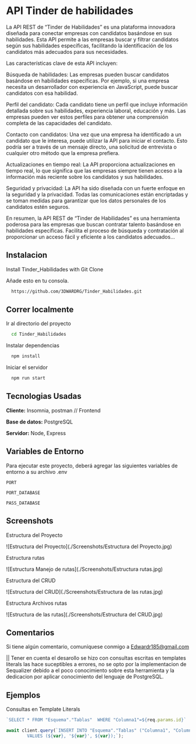 
# API Tinder de habilidades

La API REST de “Tinder de Habilidades” es una plataforma innovadora diseñada para conectar empresas con candidatos basándose en sus habilidades. Esta API permite a las empresas buscar y filtrar candidatos según sus habilidades específicas, facilitando la identificación de los candidatos más adecuados para sus necesidades.

Las características clave de esta API incluyen:

Búsqueda de habilidades: Las empresas pueden buscar candidatos basándose en habilidades específicas. Por ejemplo, si una empresa necesita un desarrollador con experiencia en JavaScript, puede buscar candidatos con esa habilidad.

Perfil del candidato: Cada candidato tiene un perfil que incluye información detallada sobre sus habilidades, experiencia laboral, educación y más. Las empresas pueden ver estos perfiles para obtener una comprensión completa de las capacidades del candidato.

Contacto con candidatos: Una vez que una empresa ha identificado a un candidato que le interesa, puede utilizar la API para iniciar el contacto. Esto podría ser a través de un mensaje directo, una solicitud de entrevista o cualquier otro método que la empresa prefiera.

Actualizaciones en tiempo real: La API proporciona actualizaciones en tiempo real, lo que significa que las empresas siempre tienen acceso a la información más reciente sobre los candidatos y sus habilidades.

Seguridad y privacidad: La API ha sido diseñada con un fuerte enfoque en la seguridad y la privacidad. Todas las comunicaciones están encriptadas y se toman medidas para garantizar que los datos personales de los candidatos estén seguros.

En resumen, la API REST de “Tinder de Habilidades” es una herramienta poderosa para las empresas que buscan contratar talento basándose en habilidades específicas. Facilita el proceso de búsqueda y contratación al proporcionar un acceso fácil y eficiente a los candidatos adecuados…




## Instalacion

Install Tinder_Habilidades with Git Clone

Añade esto en tu consola.

```bash
  https://github.com/3DWARDRG/Tinder_Habilidades.git
```
## Correr localmente

Ir al directorio del proyecto

```bash
  cd Tinder_Habilidades
```

Instalar dependencias

```bash
  npm install
```

Iniciar el servidor

```bash
  npm run start
```


## Tecnologias Usadas

**Cliente:** Insomnia, postman //  Frontend

**Base de datos:** PostgreSQL

**Servidor:** Node, Express


## Variables de Entorno

Para ejecutar este proyecto, deberá agregar las siguientes variables de entorno a su archivo .env

`PORT`

`PORT_DATABASE`

`PASS_DATABASE`


## Screenshots

Estructura del Proyecto

![Estructura del Proyecto](./Screenshots/Estructura del Proyecto.jpg)

Estructura rutas

![Estructura Manejo de rutas](./Screenshots/Estructura rutas.jpg)

Estructura del CRUD

![Estructura del CRUD](./Screenshots/Estructura de las rutas.jpg)

Estructura Archivos rutas

![Estructura de las rutas](./Screenshots/Estructura del CRUD.jpg)

## Comentarios

Si tiene algún comentario, comuníquese conmigo a Edwardr185@gmail.com

|| Tener en cuenta el desarollo se hizo con consultas escritas en templates literals las hace suceptibles a errores, no se opto por la implementacion de Sequalizer debido a el poco conocimiento sobre esta herramienta y la dedicacion por aplicar conocimiento del lenguaje de PostgreSQL.


## Ejemplos

Consultas en Template Literals

```javascript
`SELECT * FROM "Esquema"."Tablas"  WHERE "Columna1"=${req.params.id}`
```

```javascript
await client.query(`INSERT INTO "Esquema"."Tablas" ("Columna1", "Columna2", "Columna3") 
        VALUES (${var}, '${var}', ${var});`);
```

